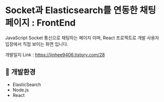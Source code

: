 # Socket과 Elasticsearch를 연동한 채팅 페이지 : FrontEnd 
JavaScript Socket 통신으로 채팅하는 페이지 이며,  React 프로젝트로 개발 사용자 입장에서 직접 보이는 화면 입니다.

개발일지 Link : <https://jinhee9406.tistory.com/28>

## :hammer: 개발환경
- ElasticSearch
- Node.js
- React
